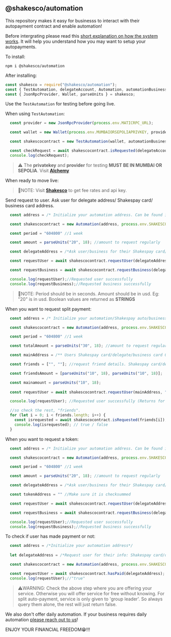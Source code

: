 ## @shakesco/automation

This repository makes it easy for businesss to interact with their 
autopayment contract and enable automation!

Before intergrating please read this [short explanation on how the system works](./system.md "explain shakespay automation"). It will help you understand how you may want to setup your autopayments.

To install:
```shell
npm i @shakesco/automation
```

After installing:
```javascript
const shakesco = require("@shakesco/automation");
const { TestAutomation, delegateAccount, Automation, automationBusiness } = shakesco;
const { JsonRpcProvider, Wallet, parseUnits } = shakesco;
```

Use the `TestAutomation` for testing before going live.

When using `TestAutomation`:
```javascript
  const provider = new JsonRpcProvider(process.env.MATICRPC_URL);

  const wallet = new Wallet(process.env.MUMBAIORSEPOLIAPRIVKEY, provider);

  const shakescocontract = new TestAutomation(wallet, automationBusiness);

  const checkRequest = await shakescocontract.isRequested(delegateAccount);
  console.log(checkRequest);
```
> ⚠️ The __privatekey__ and __provider__ for testing __MUST BE IN MUMBAI OR SEPOLIA__. Visit [__Alchemy__](https://dashboard.alchemy.com "Alchemy")

When ready to move live:
>📓NOTE: Visit [__Shakesco__](https://shakesco.netlify.app/ "Shakeco") to get fee rates and api key.

Send request to user. Ask user for delegate address/ Shakespay card/ business card address.
```javascript
  const address = /* Initialize your automation address. Can be found in your dashboard https://shakesco.netlify.app/ */

  const shakescocontract = new Automation(address, process.env.SHAKESCOAPIKEY, "Ethereum");

  const period = "604800" //1 week

  const amount = parseUnits("20", 18); //amount to request regularly 

  const delegateAddress = /*Ask user/business for their Shakespay card/delegate/business card ONLY.*/

  const requestUser = await shakescocontract.requestUser(delegateAddress, "", period, amount, false, [], []);//request user

  const requestBusiness = await shakescocontract.requestBusiness(delegateAddress,"", period, amount);//or request business

  console.log(requestUser);//Requested user successfully
  console.log(requestBusiness);//Requested business successfully
```
>📓NOTE: Period should be in seconds. Amount should be in usd. Eg: "20" is in usd. Boolean values are returned as __STRINGS__

When you want to request split payment: 
```javascript
  const address = /* Initialize your automation/Shakespay auto/business auto address. Can be found in your dashboard https://shakesco.netlify.app/ */

  const shakescocontract = new Automation(address, process.env.SHAKESCOAPIKEY);

  const period = "604800" //1 week

  const totalAmount = parseUnits("30", 18); //amount to request regularly 

  const mainAddress = /** Users Shakespay card/delegate/business card ONLY.*/

  const friends = ["", ""]; //request friend details. Shakespay card/delegate/business card ONLY.

  const friendsAmount = [parseUnits("10", 18), parseUnits("10", 18)];

  const mainamount = parseUnits("10", 18);
  
  const requestUser = await shakescocontract.requestUser(mainAddress, "", period, mainamount, true, friends, friendsAmount);//request user

  console.log(requestUser); //Requested user successfully (Returns for mainAddress only)

  //so check the rest, "friends".
  for (let i = 0; i < friends.length; i++) {
    const isrequested = await shakescocontract.isRequested(friends[i]);
    console.log(isrequested); // true / false
  }
```

When you want to request a token: 

```javascript
  const address = /* Initialize your automation address. Can be found in your dashboard https://shakesco.netlify.app/ */

  const shakescocontract = new Automation(address, process.env.SHAKESCOAPIKEY, "Ethereum");

  const period = "604800" //1 week

  const amount = parseUnits("20", 18); //amount to request regularly 

  const delegateAddress = /*Ask user/business for their Shakespay card/delegate/business card ONLY.*/

  const tokenAddress = "" //Make sure it is checksummed

  const requestUser = await shakescocontract.requestUser(delegateAddress, tokenAddress, period, amount, false, [], []);//request user

  const requestBusiness = await shakescocontract.requestBusiness(delegateAddress, tokenAddress, period, amount);//or request business

  console.log(requestUser);//Requested user successfully
  console.log(requestBusiness);//Requested business successfully
```

To check if user has made payment or not:
```javascript
  const address = /*Initialize your automation address*/
  
  let delegateAddress = /*Request user for their info: Shakespay card/delegate/business card address ONLY*/

  const shakescocontract = new Automation(address, process.env.SHAKESCOAPIKEY);

  const requestUser = await shakescocontract.hasPaid(delegateAddress);
  console.log(requestUser);//"true"
```
>⚠️WARNING: Check the above step where you are offering your service. Otherwise you will
> offer service for free without knowing. For split auto-payment, service is only given to 'group leader'. So always query them alone, the rest will just return false.

We also don't offer daily automation. If your business requires daily automation [please reach out to us](https://shakesco.netlify.app/contact "Shakeco")!

ENJOY YOUR FINANCIAL FREEDOM😁!!!